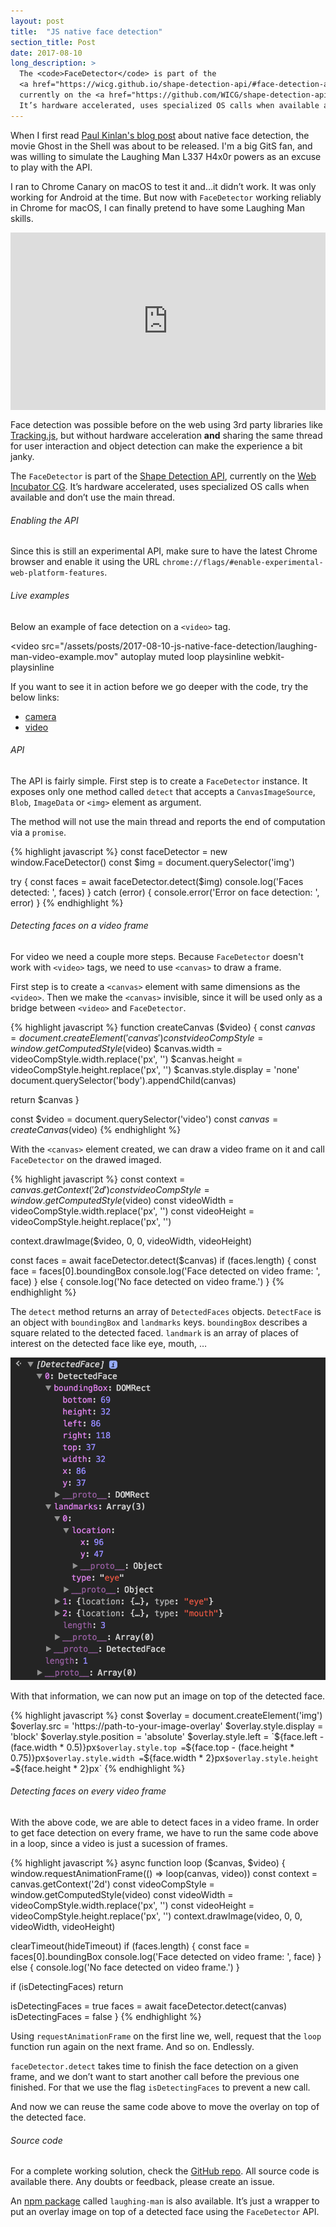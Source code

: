 ```yaml
---
layout: post
title:  "JS native face detection"
section_title: Post
date: 2017-08-10
long_description: >
  The <code>FaceDetector</code> is part of the
  <a href="https://wicg.github.io/shape-detection-api/#face-detection-api">Shape Detection API</a>,
  currently on the <a href="https://github.com/WICG/shape-detection-api">Web Incubator CG</a>.
  It’s hardware accelerated, uses specialized OS calls when available and don’t use the main thread.
---
```


<style>
  .talk__video-embed {
    position:absolute;
    top:0;
    left:0;
    width:100%;
    height:100%;
  }

  .talk__video-container {
    position: relative;
    width: 100%;
    padding-bottom:56.25%;
    margin-bottom: 1rem;
  }
</style>

When I first read [Paul Kinlan's blog post](https://paul.kinlan.me/face-detection/) about native
face detection, the movie Ghost in the Shell was about to be released. I'm a big GitS fan, and was
willing to simulate the Laughing Man L337 H4x0r powers as an excuse to play with the API.

I ran to Chrome Canary on macOS to test it and…it didn’t work. It was only working for Android at
the time. But now with `FaceDetector` working reliably in Chrome for macOS, I can finally pretend to
have some Laughing Man skills.

<div class="talk__video-container">
  <iframe class="talk__video-embed" src="https://www.youtube.com/embed/I7n8eQDsVSQ?start=67" frameborder="0" allowfullscreen></iframe>
</div>

Face detection was possible before on the web using 3rd party libraries like
[Tracking.js](https://trackingjs.com/), but without hardware acceleration **and** sharing the same
thread for user interaction and object detection can make the experience a bit janky.

The `FaceDetector` is part of the
[Shape Detection API](https://wicg.github.io/shape-detection-api/#face-detection-api), currently on
the [Web Incubator CG](https://github.com/WICG/shape-detection-api). It’s hardware accelerated, uses specialized OS calls when available and don’t
use the main thread.

###### Enabling the API

Since this is still an experimental API, make sure to have the latest Chrome browser and enable it
using the URL `chrome://flags/#enable-experimental-web-platform-features`.

###### Live examples

Below an example of face detection on a `<video>` tag.

<video
  src="/assets/posts/2017-08-10-js-native-face-detection/laughing-man-video-example.mov"
  autoplay
  muted
  loop
  playsinline
  webkit-playsinline
></video>

If you want to see it in action before we go deeper with the code, try the below links:
- [camera](https://caiogondim.github.io/laughing-man.js/example/camera.html)
- [video](https://caiogondim.github.io/laughing-man.js/example/video.html)

###### API

The API is fairly simple. First step is to create a `FaceDetector` instance.
It exposes only one method called `detect` that accepts a `CanvasImageSource`, `Blob`, `ImageData`
or `<img>` element as argument.

The method will not use the main thread and reports the end of computation via a `promise`.

{% highlight javascript %}
const faceDetector = new window.FaceDetector()
const $img = document.querySelector('img')

try {
  const faces = await faceDetector.detect($img)
  console.log('Faces detected: ', faces)
} catch (error) {
  console.error('Error on face detection: ', error)
}
{% endhighlight %}

###### Detecting faces on a video frame

For video we need a couple more steps. Because `FaceDetector` doesn't work with `<video>` tags, we
need to use `<canvas>` to draw a frame.

First step is to create a `<canvas>` element with same
dimensions as the `<video>`. Then we make the `<canvas>` invisible, since it will be used only as a
bridge between `<video>` and `FaceDetector`.

{% highlight javascript %}
function createCanvas ($video) {
  const $canvas = document.createElement('canvas')
  const videoCompStyle = window.getComputedStyle($video)
  $canvas.width = videoCompStyle.width.replace('px', '')
  $canvas.height = videoCompStyle.height.replace('px', '')
  $canvas.style.display = 'none'
  document.querySelector('body').appendChild(canvas)

  return $canvas
}

const $video = document.querySelector('video')
const $canvas = createCanvas($video)
{% endhighlight %}

With the `<canvas>` element created, we can draw a video frame on it and call `FaceDetector` on
the drawed imaged.

{% highlight javascript %}
const context = $canvas.getContext('2d')
const videoCompStyle = window.getComputedStyle($video)
const videoWidth = videoCompStyle.width.replace('px', '')
const videoHeight = videoCompStyle.height.replace('px', '')

context.drawImage($video, 0, 0, videoWidth, videoHeight)

const faces = await faceDetector.detect($canvas)
if (faces.length) {
  const face = faces[0].boundingBox
  console.log('Face detected on video frame: ', face)
} else {
  console.log('No face detected on video frame.')
}
{% endhighlight %}

The `detect` method returns an array of `DetectedFaces` objects. `DetectFace` is an object with
`boundingBox` and `landmarks` keys. `boundingBox` describes a square related to the detected faced.
`landmark` is an array of places of interest on the detected face like eye, mouth, …

<img
  src="/assets/posts/2017-08-10-js-native-face-detection/detected-faces-object.png"
  alt="DetectedFaces object"
/>

With that information, we can now put an image on top of the detected face.

{% highlight javascript %}
const $overlay = document.createElement('img')
$overlay.src = 'https://path-to-your-image-overlay'
$overlay.style.display = 'block'
$overlay.style.position = 'absolute'
$overlay.style.left = `${face.left - (face.width * 0.5)}px`
$overlay.style.top = `${face.top - (face.height * 0.75)}px`
$overlay.style.width = `${face.width * 2}px`
$overlay.style.height = `${face.height * 2}px`
{% endhighlight %}

###### Detecting faces on every video frame

With the above code, we are able to detect faces in a video frame. In order to get face detection on
every frame, we have to run the same code above in a loop, since a video is just  a sucession of
frames.

{% highlight javascript %}
async function loop ($canvas, $video) {
  window.requestAnimationFrame(() => loop(canvas, video))
  const context = canvas.getContext('2d')
  const videoCompStyle = window.getComputedStyle(video)
  const videoWidth = videoCompStyle.width.replace('px', '')
  const videoHeight = videoCompStyle.height.replace('px', '')
  context.drawImage(video, 0, 0, videoWidth, videoHeight)

  clearTimeout(hideTimeout)
  if (faces.length) {
    const face = faces[0].boundingBox
    console.log('Face detected on video frame: ', face)
  } else {
    console.log('No face detected on video frame.')
  }

  if (isDetectingFaces) return

  isDetectingFaces = true
  faces = await faceDetector.detect(canvas)
  isDetectingFaces = false
}
{% endhighlight %}


Using `requestAnimationFrame` on the first line we, well, request that the `loop` function run
again on the next frame. And so on. Endlessly.

`faceDetector.detect` takes time to finish the face detection on a given frame, and we don’t want
to start another call before the previous one finished. For that we use the flag `isDetectingFaces`
to prevent a new call.

And now we can reuse the same code above to move the overlay on top of the detected face.

###### Source code

For a complete working solution, check the
[GitHub repo](https://github.com/caiogondim/laughing-man.js/blob/master/src/index.js).
All source code is available there. Any doubts or feedback, please create an issue.

An [npm package](https://www.npmjs.com/package/laughing-man) called `laughing-man` is also
available. It’s just a wrapper to put an overlay image on top of a detected face using the
`FaceDetector` API.
